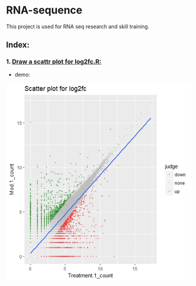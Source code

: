 RNA-sequence
=============
This project is used for RNA seq research and skill training.

## Index:
### 1. [Draw a scattr plot for log2fc.R:](https://github.com/Wan-Yifei/RNA-sequence/blob/master/Draw%20a%20scatterplot%20for%20log2fc.R)
+ demo:

![img](https://raw.githubusercontent.com/Wan-Yifei/RNA-sequence/master/demo%20scatter%20plot%20log2fc.jpeg)
